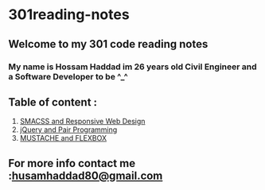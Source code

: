 # 301reading-notes 
 
## Welcome to my 301 code reading notes 

### My name is Hossam Haddad im 26 years old Civil Engineer and a Software Developer to be ^_^ 


## Table of content : 
1. [SMACSS and Responsive Web Design](https://hossamhaddad.github.io/301reading-notes/class-01)
2. [jQuery and Pair Programming](https://hossamhaddad.github.io/301reading-notes/class-02)
3. [MUSTACHE and FLEXBOX](https://hossamhaddad.github.io/301reading-notes/class-03)

## For more info contact me :husamhaddad80@gmail.com 